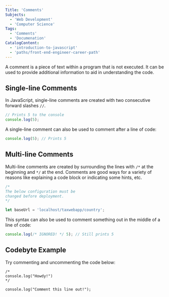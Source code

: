 ```yaml
---
Title: 'Comments'
Subjects:
  - 'Web Development'
  - 'Computer Science'
Tags:
  - 'Comments'
  - 'Documenation'
CatalogContent:
  - 'introduction-to-javascript'
  - 'paths/front-end-engineer-career-path'
---
```


A comment is a piece of text within a program that is not executed. It can be used to provide additional information to aid in understanding the code.

## Single-line Comments

In JavaScript, single-line comments are created with two consecutive forward slashes `//`.

```js
// Prints 5 to the console
console.log(5);
```

A single-line comment can also be used to comment after a line of code:

```js
console.log(5); // Prints 5
```

## Multi-line Comments

Multi-line comments are created by surrounding the lines with `/*` at the beginning and `*/` at the end. Comments are good ways for a variety of reasons like explaining a code block or indicating some hints, etc.

```js
/*  
The below configuration must be 
changed before deployment. 
*/

let baseUrl = 'localhost/taxwebapp/country';
```

This syntax can also be used to comment something out in the middle of a line of code:

```js
console.log(/* IGNORED! */ 5); // Still prints 5
```

## Codebyte Example

Try commenting and uncommenting the code below:

```codebyte/js
/*
console.log("Howdy!")
*/

console.log("Comment this line out!");
```
